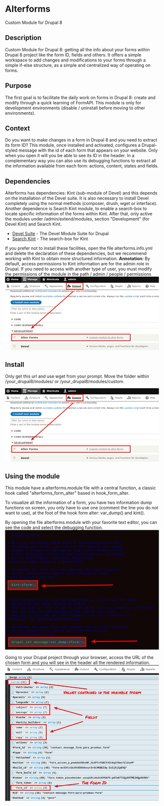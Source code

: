# Alterforms
Custom Module for Drupal 8

## Description
Custom Module for Drupal 8: getting all the info about your forms within Drupal 8 project like the form ID, fields and others.
It offers a simple workspace to add changes and modifications to your forms through a simple if-else structure, as a simple and centralized way of operating on forms.


## Purpose
The first goal is to facilitate the daily work on forms in Drupal 8: create and modify through a quick learning of FormAPI.
This module is only for development environments (disable / uninstall before moving to other environments).

## Context
Do you want to make changes in a form in Drupal 8 and you need to extract its form ID? This module, once installed and activated, configures a Drupal-styled message with the id of each form that appears on your website. Only when you open it will you be able to see its ID in the header.
In a complementary way you can also use its debugging functions to extract all the information available from each form: actions, content, states and fields.

## Dependencies
Alterforms has dependencies: Kint (sub-module of Devel) and this depends on the installation of the Devel suite. It is also necessary to install Devel completely using the normal methods (composer, drush, wget or interface).
Another dependence is Search Kint module, to enable a search-box to locate specific information of the forms within Kint.
After that, only active the modules under /admin/extend/modules, section "Development" (for Devel Kint) and Search Kint.


* [Devel Suite](https://www.drupal.org/project/devel) - The Devel Module Suite for Drupal
* [Search Kint](https://www.drupal.org/project/search_kint) - The search-box for Kint

If you prefer not to install these facilities, open the file alterforms.info.yml and delete the declaration of these dependencies, but we recommend working with Kint to obtain more structured information.
**Annotation:** By default, access permissions to Kint information are for the admin role in Drupal. If you need to access with another type of user, you must modify the permissions of the module in the path / admin / people / permissions
![Kint Permissions](https://github.com/davidjguru/alterforms/blob/master/images/alterforms_drupal_8_module_install.png)

## Install
Only get this url and use wget from your prompt. Move the folder within /your_drupal8/modules/ or /your_drupal8/modules/custom. 

![Alterforms Drupal 8](https://github.com/davidjguru/alterforms/blob/master/images/alterforms_drupal_8_module_install.png)

## Using the module
This module have a alterforms.module file with a central function, a classic hook called "alterforms_form_alter" based in hook_form_alter. 

To visualize all the information of a form, you have two information dump functions on screen, you only have to use one (comment the line you do not want to use), at the foot of the hook form alter: var_dump() and kint().

By opening the file alterforms.module with your favorite text editor, you can see the code and select the debugging function.
![Funcions Alterforms](https://github.com/davidjguru/alterforms/blob/master/images/alterforms_drupal_8_module_select_debugging_functions.png)



Going to your Drupal project through your browser, access the URL of the chosen form and you will see in the header all the rendered information.
![Info Alterforms](https://github.com/davidjguru/alterforms/blob/master/images/alterforms_drupal_8_module_info_forms.png)


